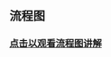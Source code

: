 ## 流程图

###  [点击以观看流程图讲解](https://www.bilibili.com/video/BV1yu9sYHEGx/?share_source=copy_web&vd_source=091ac3c9e12e55bbe2315f6c9c467667)